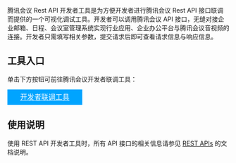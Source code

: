 腾讯会议 Rest API 开发者工具是为方便开发者进行腾讯会议 Rest API 接口联调而提供的一个可视化调试工具。开发者可以调用腾讯会议 API 接口，无缝对接企业邮箱、日程、会议室管理系统实现行业应用、企业办公平台与腾讯会议音视频的连接。开发者只需填写相关参数，提交请求后即可查看请求信息与响应信息。

## 工具入口

单击下方按钮可前往腾讯会议开发者联调工具：

<div style="background-color:#00A4FF; width: 170px; height: 35px; line-height:35px; text-align:center;"><a href="https://meeting.tencent.com/rest-api-tool.html" target="_blank"  style="color: white; font-size:16px;">开发者联调工具</a></div>

## 使用说明
使用 REST API 开发者工具时，所有 API 接口的相关信息请参见 [REST APIs](https://cloud.tencent.com/document/product/1095/42417) 的文档说明。
